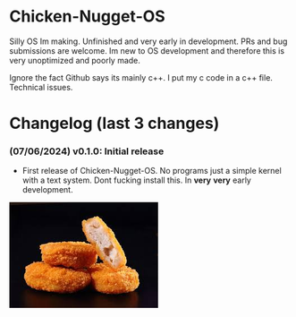 # Chicken-Nugget-OS
Silly OS Im making. Unfinished and very early in development. PRs and bug submissions are welcome. Im new to OS development and therefore this is very unoptimized and poorly made.

Ignore the fact Github says its mainly c++. I put my c code in a c++ file. Technical issues.

# Changelog (last 3 changes)
### (07/06/2024) v0.1.0: Initial release
- First release of Chicken-Nugget-OS. No programs just a simple kernel with a text system. Dont fucking install this. In **very** **very** early development.

![Chicken Nugget](./readme-assets/chicken-nugget.jpg)